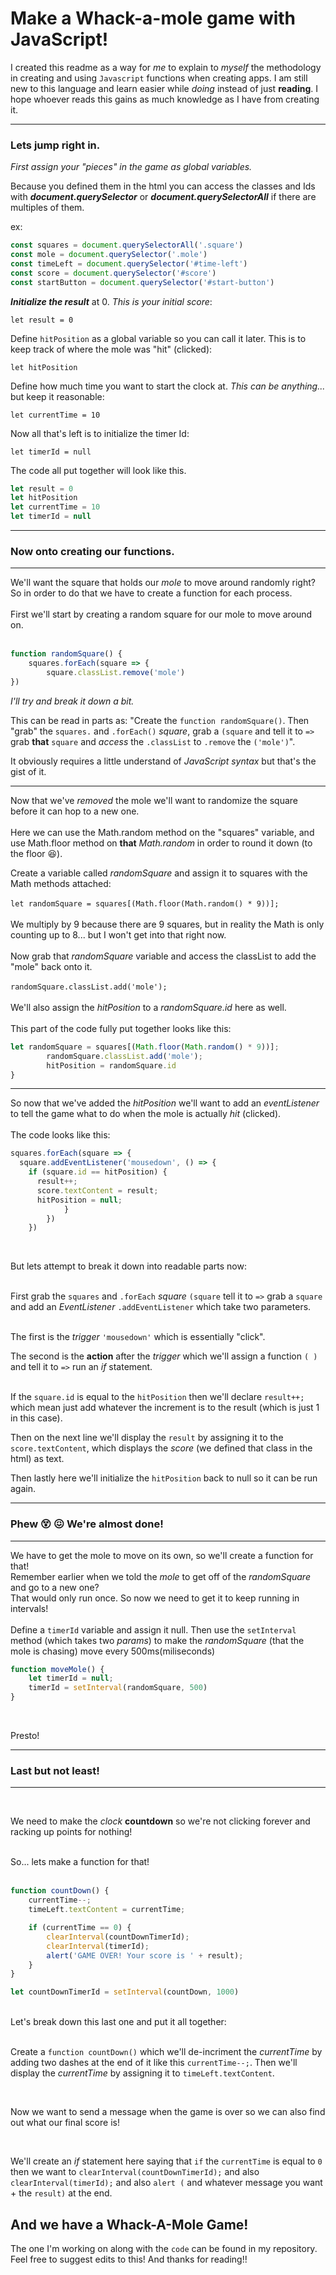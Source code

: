 # Make a Whack-a-mole game with JavaScript! #

I created this readme as a way for *me* to explain to *myself* the methodology in creating and using `Javascript` functions when creating apps. I am still new to this language and learn easier while *doing* instead of just **reading**.  I hope whoever reads this gains as much knowledge as I have from creating it.

 ----
 
 ### Lets jump right in.

*First assign your "pieces" in the game as global variables.*

Because you defined them in the html you can access the classes and Ids with **_document.querySelector_** or **_document.querySelectorAll_** if there are multiples of them.

ex:

```javascript
const squares = document.querySelectorAll('.square')
const mole = document.querySelector('.mole')
const timeLeft = document.querySelector('#time-left')
const score = document.querySelector('#score')
const startButton = document.querySelector('#start-button')
```

**_Initialize the result_** at 0. *This is your initial score*:

`let result = 0` 

Define `hitPosition` as a global variable so you can call it later. This is to keep track of where the mole was "hit" (clicked):

`let hitPosition`

Define how much time you want to start the clock at. *This can be anything...* but keep it reasonable:

`let currentTime = 10`

Now all that's left is to initialize the timer Id:

`let timerId = null`

The code all put together will look like this.

```javascript
let result = 0
let hitPosition
let currentTime = 10
let timerId = null
```
----
### Now onto creating our functions. ###
----

We'll want the square that holds our *mole* to move around randomly right?</br>
So in order to do that we have to create a function for each process.</br>
</br>
First we'll start by creating a random square for our mole to move around on.</br>
</br>

```javascript
function randomSquare() {
	squares.forEach(square => {
		square.classList.remove('mole')
})
```
*I'll try and break it down a bit.*

This can be read in parts as: "Create the `function randomSquare()`. Then "grab" the `squares.` and
`.forEach()` *square*, grab a `(square` and tell it to `=>` grab **that** `square` and *access* the `.classList` to `.remove` the `('mole')`".

It obviously requires a little understand of *JavaScript syntax* but that's the gist of it.

----

Now that we've *removed* the mole we'll want to randomize the square before it can hop to a new one.</br>
</br>
Here we can use the Math.random method on the "squares" variable, and use Math.floor method
on **that** *Math.random* in order to round it down (to the floor 😆).</br>

Create a variable called *randomSquare* and assign it to squares with the Math methods attached:</br>
</br>
`let randomSquare = squares[(Math.floor(Math.random() * 9))];` </br>
</br>
We multiply by 9 because there are 9 squares, but in reality the Math is only counting up to 8... but I won't get into that right now.</br>
</br>
Now grab that *randomSquare* variable and access the classList to add the "mole" back onto it.</br>
</br>
`randomSquare.classList.add('mole');`</br>
</br>
We'll also assign the *hitPosition* to a *randomSquare.id* here as well.</br>
</br>
This part of the code fully put together looks like this:

```javascript
let randomSquare = squares[(Math.floor(Math.random() * 9))];
        randomSquare.classList.add('mole');
        hitPosition = randomSquare.id
}
```
----

So now that we've added the *hitPosition* we'll want to add an *eventListener* to tell the game what to do when the mole is actually *hit* (clicked).
</br>
</br>
The code looks like this:
</br>
```javascript
squares.forEach(square => {
  square.addEventListener('mousedown', () => {
    if (square.id == hitPosition) {
      result++;
      score.textContent = result;
      hitPosition = null;
            }
        })
    })
 ```
</br>

But lets attempt to break it down into readable parts now:
</br>
</br>

First grab the `squares` and `.forEach` *square* `(square` tell it to `=>` grab a `square` and add an *EventListener* `.addEventListener` which take two parameters.
</br>
</br>

The first is the *trigger* `'mousedown'` which is essentially "click".
</br>

The second is the **action** after the *trigger* which we'll assign a function `( )` and tell it to `=>` run an *if* statement.
</br>
</br>

If the `square.id` is equal to the `hitPosition` then we'll declare `result++;` which mean just add whatever the increment is to the result (which is just 1 in this case).
</br>

Then on the next line we'll display the `result` by assigning it to the `score.textContent`, which displays the *score* (we defined that class in the html) as text.
</br>

Then lastly here we'll initialize the `hitPosition` back to null so it can be run again.

----
### Phew 😵 😖 We're almost done!
----

We have to get the mole to move on its own, so we'll create a function for that! </br>
Remember earlier when we told the *mole* to get off of the *randomSquare* and go to a new one? </br>
That would only run once.  So now we need to get it to keep running in intervals! </br>
</br>
Define a `timerId` variable and assign it null. Then use the 
`setInterval` method (which takes two *params*) to make the *randomSquare* (that the mole is chasing) move every 500ms(miliseconds)

```javascript
function moveMole() {
    let timerId = null;
    timerId = setInterval(randomSquare, 500)
}
```
</br>

Presto!

----

### Last but not least!

----

</br>

We need to make the *clock* **countdown** so we're not clicking forever and racking up points for nothing! </br>

</br>
So... lets make a function for that!
</br>
</br>

```javascript
function countDown() {
    currentTime--;
    timeLeft.textContent = currentTime;

    if (currentTime == 0) {
        clearInterval(countDownTimerId);
        clearInterval(timerId);
        alert('GAME OVER! Your score is ' + result);
    }
}

let countDownTimerId = setInterval(countDown, 1000)
```
</br>
Let's break down this last one and put it all together:
</br>
</br>

Create a `function countDown()` which we'll de-incriment the *currentTime* by adding two dashes at the end of it like this `currentTime--;`. Then we'll display the *currentTime* by assigning it to `timeLeft.textContent`.

</br>

Now we want to send a message when the game is over so we can also find out what our final score is!

</br>

We'll create an *if* statement here saying that `if` the `currentTime` is equal to `0` then we want to `clearInterval(countDownTimerId);` and also `clearInterval(timerId);` and also `alert (` and whatever message you want + the `result)` at the end.

## And we have a Whack-A-Mole Game!

The one I'm working on along with the `code` can be found in my repository.  Feel free to suggest edits to this! And thanks for reading!!
